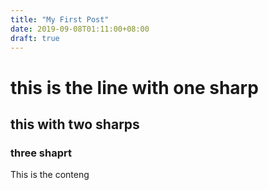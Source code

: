 ```yaml
---
title: "My First Post"
date: 2019-09-08T01:11:00+08:00
draft: true
---
```


# this is the line with one sharp

## this with two sharps

### three shaprt

<p>This is the conteng</p>